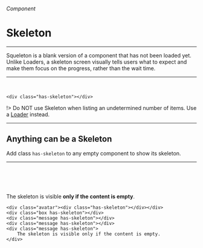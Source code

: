 <h6 class="is-uppercase has-text-grey">Component</h6><h1 class="title is-1 is-family-secondary">Skeleton</h1>
<hr class="is-visible is-size-3">
<p class="subtitle is-5 is-family-secondary">
    <span class="has-text-weight-semibold">Squeleton</span> is a blank version of a component that has not been loaded yet. Unlike Loaders, a skeleton screen visually tells users what to expect and make them focus on the progress, rather than the wait time.
</p>
<hr class="is-visible is-size-3"><br>

<div class="box is-medium is-well is-relaxed is-marginless">
    <div class="has-skeleton"></div>
</div>

    <div class="has-skeleton"></div>
!> Do NOT use Skeleton when listing an undetermined number of items. Use a <a href="#/loader" class="is-underlined">Loader</a> instead.

<hr class="is-size-1 is-visible">

<h2 class="title is-3 is-family-sans-serif">Anything can be a Skeleton</h2>

Add class `has-skeleton` to any empty component to show its skeleton.

<hr class="is-small">

<div class="box is-well is-medium is-marginless">
    <div class="avatar"><div class="has-skeleton"></div></div><br><br>
    <div class="box has-skeleton"></div>
    <div class="message has-skeleton"></div>
    <br>
    <div class="message has-skeleton"></div>
    <br>
    <div class="box message has-skeleton is-danger">
        The skeleton is visible <strong>only if the content is empty</strong>.
    </div>
</div>

    <div class="avatar"><div class="has-skeleton"></div></div>
    <div class="box has-skeleton"></div>
    <div class="message has-skeleton"></div>
    <div class="message has-skeleton"></div>
    <div class="message has-skeleton">
        The skeleton is visible only if the content is empty.
    </div>
